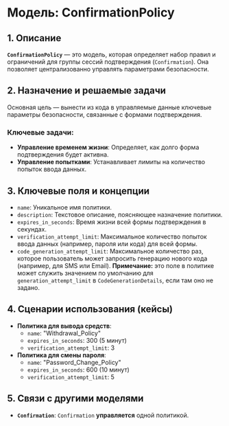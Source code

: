 # Модель: ConfirmationPolicy

## 1. Описание

**`ConfirmationPolicy`** — это модель, которая определяет набор правил и ограничений для группы сессий подтверждения (`Confirmation`). Она позволяет централизованно управлять параметрами безопасности.

## 2. Назначение и решаемые задачи

Основная цель — вынести из кода в управляемые данные ключевые параметры безопасности, связанные с формами подтверждения.

### Ключевые задачи:
- **Управление временем жизни**: Определяет, как долго форма подтверждения будет активна.
- **Управление попытками**: Устанавливает лимиты на количество попыток ввода данных.

## 3. Ключевые поля и концепции

- `name`: Уникальное имя политики.
- `description`: Текстовое описание, поясняющее назначение политики.
- `expires_in_seconds`: Время жизни всей формы подтверждения в секундах.
- `verification_attempt_limit`: Максимальное количество попыток ввода данных (например, пароля или кода) для всей формы.
- `code_generation_attempt_limit`: Максимальное количество раз, которое пользователь может запросить генерацию нового кода (например, для SMS или Email). **Примечание:** это поле в политике может служить значением по умолчанию для `generation_attempt_limit` в `CodeGenerationDetails`, если там оно не задано.

## 4. Сценарии использования (кейсы)

- **Политика для вывода средств**:
  - `name`: "Withdrawal_Policy"
  - `expires_in_seconds`: 300 (5 минут)
  - `verification_attempt_limit`: 3
- **Политика для смены пароля**:
  - `name`: "Password_Change_Policy"
  - `expires_in_seconds`: 600 (10 минут)
  - `verification_attempt_limit`: 5

## 5. Связи с другими моделями

- **`Confirmation`**: `Confirmation` **управляется** одной политикой.

